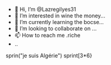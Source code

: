 - 👋 Hi, I’m @Lazregilyes31
- 👀 I’m interested in wine the money...
- 🌱 I’m currently learning the bocse...
- 💞️ I’m looking to collaborate on ...
- 📫 How to reach me .riche
- ..

<!---
Lazregilyes31/Lazregilyes31 is a ✨ special ✨ repository because its `README.md` (this file) appears on your GitHub profile.
You can click the Preview link to take a look at your changes.
--->
sprin("je suis Algérie")
sprint[3*6}
